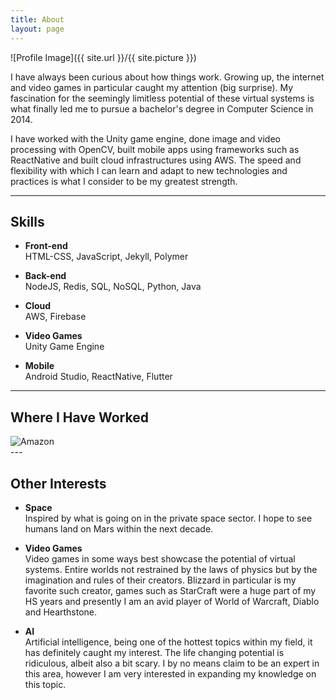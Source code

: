 ```yaml
---
title: About
layout: page
---
```

![Profile Image]({{ site.url }}/{{ site.picture }})

<p>I have always been curious about how things work. Growing up, the internet and video games in particular caught my attention (big surprise). My fascination for the seemingly limitless potential of these virtual systems is what finally led me to pursue a bachelor's degree in Computer Science in 2014.</p>

<p>I have worked with the Unity game engine, done image and video processing with OpenCV, built mobile apps using frameworks such as ReactNative and built cloud infrastructures using AWS.
The speed and flexibility with which I can learn and adapt to new technologies and practices is what I consider to be my greatest strength.</p>

---

## Skills

* **Front-end**   
HTML-CSS, JavaScript, Jekyll, Polymer
* **Back-end**   
NodeJS, Redis, SQL, NoSQL, Python, Java

* **Cloud**   
AWS, Firebase

* **Video Games**   
Unity Game Engine

* **Mobile**   
Android Studio, ReactNative, Flutter

---

## Where I Have Worked

<div class="side-by-side">
    <div class="toleft">
        <img class="image" src="http://media.corporate-ir.net/media_files/IROL/17/176060/img/logos/amazon_logo_RGB.jpg" alt="Amazon">
    </div>

</div>
---

## Other Interests

* **Space**   
Inspired by what is going on in the private space sector. I hope to see humans land on Mars within the next decade.

* **Video Games**   
Video games in some ways best showcase the potential of virtual systems. Entire worlds not restrained by the laws of physics but by the imagination and rules of their creators. Blizzard in particular is my favorite such creator, games such as StarCraft were a huge part of my HS years and presently I am an avid player of World of Warcraft, Diablo and Hearthstone.

* **AI**   
Artificial intelligence, being one of the hottest topics within my field, it has definitely caught my interest. The life changing potential is ridiculous, albeit also a bit scary. I by no means claim to be an expert in this area, however I am very interested in expanding my knowledge on this topic.
